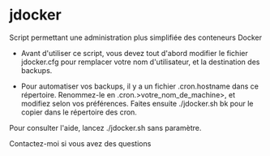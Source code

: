 # jdocker

Script permettant une administration plus simplifiée des conteneurs Docker 

- Avant d'utiliser ce script, vous devez tout d'abord modifier le fichier jdocker.cfg pour remplacer votre nom d'utilisateur, et la destination des backups.

- Pour automatiser vos backups, il y a un fichier .cron.hostname dans ce répertoire. Renommez-le en .cron.>votre_nom_de_machine>, et modifiez selon vos préférences. Faites ensuite ./jdocker.sh bk pour le copier dans le répertoire des cron.

Pour consulter l'aide, lancez ./jdocker.sh sans paramètre.

Contactez-moi si vous avez des questions

